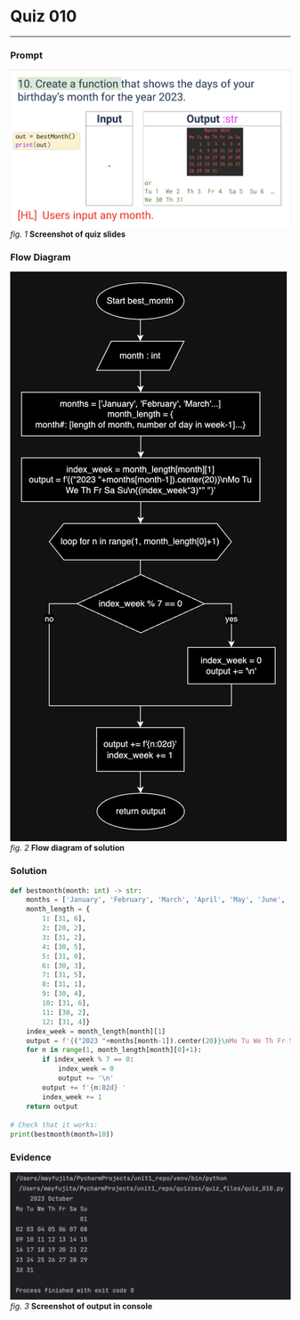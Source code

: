 # Quiz 010
<hr>

### Prompt
![](images/quiz_010_slide.png)
*fig. 1* **Screenshot of quiz slides**

### Flow Diagram
![](images/quiz_010_diagram.jpg)
*fig. 2* **Flow diagram of solution**

### Solution
```.py
def bestmonth(month: int) -> str:
    months = ['January', 'February', 'March', 'April', 'May', 'June', 'July', 'August', 'September', 'October', 'November', 'December']
    month_length = {
        1: [31, 6],
        2: [28, 2],
        3: [31, 2],
        4: [30, 5],
        5: [31, 0],
        6: [30, 3],
        7: [31, 5],
        8: [31, 1],
        9: [30, 4],
        10: [31, 6],
        11: [30, 2],
        12: [31, 4]}
    index_week = month_length[month][1]
    output = f'{("2023 "+months[month-1]).center(20)}\nMo Tu We Th Fr Sa Su\n{(index_week*3)*" "}'
    for n in range(1, month_length[month][0]+1):
        if index_week % 7 == 0:
            index_week = 0
            output += '\n'
        output += f'{n:02d} '
        index_week += 1
    return output

# Check that it works:
print(bestmonth(month=10))
```

### Evidence
![](images/quiz_010_evidence.png)
*fig. 3* **Screenshot of output in console**
